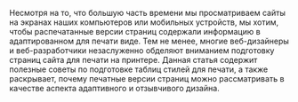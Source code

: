 Несмотря на то, что большую часть времени мы просматриваем сайты на экранах 
наших компьютеров или мобильных устройств, мы хотим, чтобы распечатанные 
версии страниц содержали информацию в адаптированном для печати виде. Тем не 
менее, многие веб-дизайнеры и веб-разработчики незаслуженно обделяют вниманием 
подготовку страниц сайта для печати на принтере. Данная статья содержит 
полезные советы по подготовке таблиц стилей для печати, а также раскрывает, 
почему печатные версии страниц можно рассматривать в качестве аспекта 
адаптивного и отзывчивого дизайна.
